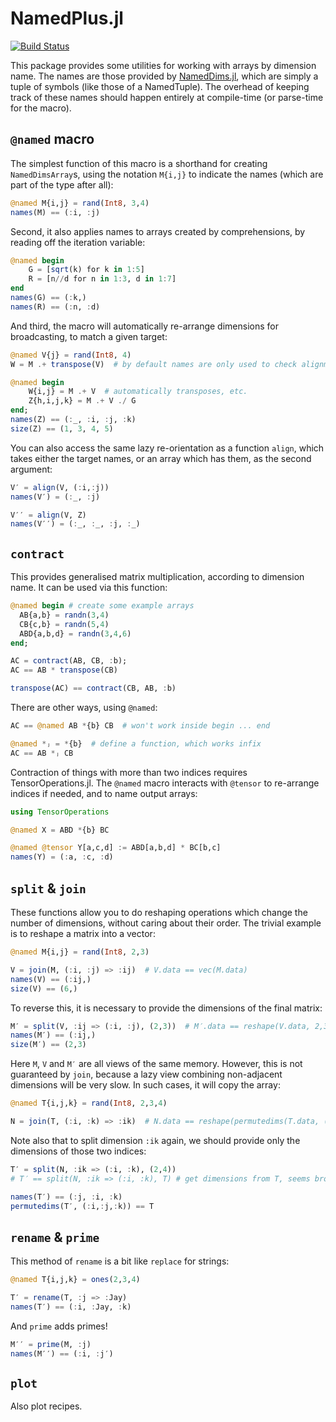 # NamedPlus.jl

[![Build Status](https://travis-ci.org/mcabbott/NamedPlus.jl.svg?branch=master)](https://travis-ci.org/mcabbott/NamedPlus.jl)

This package provides some utilities for working with arrays by dimension name. 
The names are those provided by [NamedDims.jl](https://github.com/invenia/NamedDims.jl),
which are simply a tuple of symbols (like those of a NamedTuple).
The overhead of keeping track of these names should happen entirely at compile-time
(or parse-time for the macro).

## `@named` macro

The simplest function of this macro is a shorthand for creating `NamedDimsArray`s,
using the notation `M{i,j}` to indicate the names (which are part of the type after all): 
```julia
@named M{i,j} = rand(Int8, 3,4)
names(M) == (:i, :j)
```

Second, it also applies names to arrays created by comprehensions, 
by reading off the iteration variable:
```julia
@named begin 
    G = [sqrt(k) for k in 1:5]
    R = [n//d for n in 1:3, d in 1:7]
end
names(G) == (:k,)
names(R) == (:n, :d)
```

And third, the macro will automatically re-arrange dimensions for broadcasting, 
to match a given target:
```julia
@named V{j} = rand(Int8, 4)
W = M .+ transpose(V)  # by default names are only used to check alignment

@named begin
    W{i,j} = M .+ V  # automatically transposes, etc.
    Z{h,i,j,k} = M .+ V ./ G
end;
names(Z) == (:_, :i, :j, :k)
size(Z) == (1, 3, 4, 5)
```

You can also access the same lazy re-orientation as a function `align`,
which takes either the target names, or an array which has them, as the second argument:
```julia
V′ = align(V, (:i,:j))
names(V′) = (:_, :j)

V′′ = align(V, Z)
names(V′′) = (:_, :_, :j, :_)
```

## `contract`

This provides generalised matrix multiplication, according to dimension name.
It can be used via this function:

```julia
@named begin # create some example arrays
  AB{a,b} = randn(3,4)
  CB{c,b} = randn(5,4)
  ABD{a,b,d} = randn(3,4,6)
end;

AC = contract(AB, CB, :b);
AC == AB * transpose(CB)

transpose(AC) == contract(CB, AB, :b)
```

There are other ways, using `@named`:
```julia
AC == @named AB *{b} CB  # won't work inside begin ... end

@named *ⱼ = *{b}  # define a function, which works infix
AC == AB *ⱼ CB
```

Contraction of things with more than two indices requires TensorOperations.jl. 
The `@named` macro interacts with `@tensor` to re-arrange indices if needed, 
and to name output arrays:
```julia
using TensorOperations

@named X = ABD *{b} BC

@named @tensor Y[a,c,d] := ABD[a,b,d] * BC[b,c]
names(Y) = (:a, :c, :d)
```

## `split` & `join`

These functions allow you to do reshaping operations which change the number of dimensions, 
without caring about their order. 
The trivial example is to reshape a matrix into a vector:
```julia
@named M{i,j} = rand(Int8, 2,3)

V = join(M, (:i, :j) => :ij)  # V.data == vec(M.data)
names(V) == (:ij,)
size(V) == (6,)
```

To reverse this, it is necessary to provide the dimensions of the final matrix:
```julia
M′ = split(V, :ij => (:i, :j), (2,3))  # M′.data == reshape(V.data, 2,3)
names(M′) == (:ij,)
size(M′) == (2,3)
```

Here `M`, `V` and `M′` are all views of the same memory. However, this is not guaranteed by
`join`, because a lazy view combining non-adjacent dimensions will be very slow. 
In such cases, it will copy the array:
```julia
@named T{i,j,k} = rand(Int8, 2,3,4)

N = join(T, (:i, :k) => :ik)  # N.data == reshape(permutedims(T.data, (1,3,2)), 8,3)
```

Note also that to split dimension `:ik` again, 
we should provide only the dimensions of those two indices:
```julia
T′ = split(N, :ik => (:i, :k), (2,4))
# T′ == split(N, :ik => (:i, :k), T) # get dimensions from T, seems broken

names(T′) == (:j, :i, :k)
permutedims(T′, (:i,:j,:k)) == T
```

## `rename` & `prime`

This method of `rename` is a bit like `replace` for strings:
```julia
@named T{i,j,k} = ones(2,3,4)

T′ = rename(T, :j => :Jay)
names(T′) == (:i, :Jay, :k)
```

And `prime` adds primes!
```julia
M′′ = prime(M, :j)
names(M′′) == (:i, :j′)
```

## `plot`

Also plot recipes.

